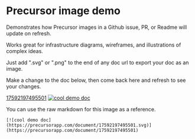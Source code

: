 # Precursor image demo

Demonstrates how Precursor images in a Github issue, PR, or Readme will update on refresh.

Works great for infrastructure diagrams, wireframes, and illustrations of complex ideas.

Just add ".svg" or ".png" to the end of any doc url to export your doc as an image. 

Make a change to the doc below, then come back here and refresh to see your changes.

[17592197495501](https://precursorapp.com/document/17592197495501)
[![cool demo doc](https://precursorapp.com/document/17592197495501.svg)](https://precursorapp.com/document/17592197495501)

You can use the raw markdown for this image as a reference.

```
[![cool demo doc](https://precursorapp.com/document/17592197495501.svg)](https://precursorapp.com/document/17592197495501)
```
